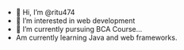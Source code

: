 - 👋 Hi, I’m @ritu474
- 👀 I’m interested in web development 
- 🌱 I’m currently pursuing BCA Course...
- Am currently learning Java and web frameworks.
<!---
ritu474/ritu474 is a ✨ special ✨ repository because its `README.md` (this file) appears on your GitHub profile.
You can click the Preview link to take a look at your changes.
--->
